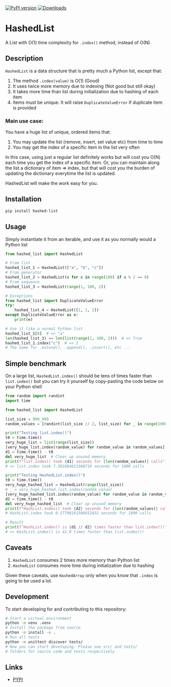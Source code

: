 [![PyPI version](https://badge.fury.io/py/hashed-list.svg)](https://badge.fury.io/py/hashed-list)
[![Downloads](https://pepy.tech/badge/hashed-list/week)](https://pepy.tech/project/hashed-list)

# HashedList
A List with O(1) time complexity for `.index()` method, instead of O(N).

## Description

`HashedList` is a data structure that is pretty much a Python list, except that:
1. The method `.index(value)` is O(1) (Good)
2. It uses twice more memory due to indexing (Not good but still okay)
3. It takes more time than list during initialization due to hashing of each item
4. Items must be unique. It will raise `DuplicateValueError` if
   duplicate item is provided

### Main use case:
You have a huge list of unique, ordered items that:
1. You may update the list (remove, insert, set value etc) from
   time to time
2. You may get the index of a specific item in the list very often

In this case, using just a regular list definitely works but will cost
you O(N) each time you get the index of a specific item. Or, you can
maintain along the list a dictionary of item => index, but that will cost
you the burden of updating the dictionary everytime the list is updated.

HashedList will make the work easy for you.

## Installation
```bash
pip install hashed-list
```

## Usage

Simply instantiate it from an iterable, and use it as you normally would a Python list
```python
from hashed_list import HashedList

# From list
hashed_list_1 = HashedList(["a", "b", "c"])
# From generator
hashed_list_2 = HashedList(x for x in range(100) if x % 2 == 0)
# From sequence
hashed_list_3 = HashedList(range(1, 100, 2))

# Exceptions
from hashed_list import DuplicateValueError
try:
    hashed_list_4 = HashedList([1, 1, 2])
except DuplicateValueError as e:
    print(e)

# Use it like a normal Python list
hashed_list_1[0]  # => "a"
len(hashed_list_3) == len(list(range(1, 100, 2)))  # => True
hashed_list_1.index("c")  # => 2
# The same for .extend(), .append(), .insert(), etc ...
```

## Simple benchmark
On a large list, `HashedList.index()` should be tens of times faster 
than `list.index()` but you can try it yourself by copy-pasting the code below on 
your Python shell

```python
from random import randint
import time

from hashed_list import HashedList

list_size = 999_999
random_values = [randint(list_size // 2, list_size) for _ in range(1000)]

print("Testing list.index()")
t0 = time.time()
very_huge_list = list(range(list_size))
[very_huge_list.index(random_value) for random_value in random_values]
d1 = time.time() - t0
del very_huge_list  # Clear up unused memory
print(f"list.index() took {d1} seconds for {len(random_values)} calls")
# => list.index took 7.381884813308716 seconds for 1000 calls

print("Testing HashedList.index()")
t0 = time.time()
very_huge_hashed_list = HashedList(range(list_size))
# _ = very_huge_hashed_list.index(random_value)
[very_huge_hashed_list.index(random_value) for random_value in random_values]
d2 = time.time() - t0
del very_huge_hashed_list  # Clear up unused memory
print(f"HashList.index() took {d2} seconds for {len(random_values)} calls")
# HashList.index took 0.17798161506652832 seconds for 1000 calls

# Result
print(f"HashList.index() is {d1 // d2} times faster than list.index()!")
# => HashList.index() is 41.0 times faster than list.index()!
```

## Caveats
1. `HashedList` consumes 2 times more memory than Python list
2. `HashedList` consumes more time during initialization due to hashing

Given these caveats, use `HashedArray` only when you know that `.index` is going to be used a lot.

## Development
To start developing for and contributing to this repository:
```bash
# Start a virtual environment
python -m venv .venv
# Install the package from source
python -m install -e .
# Run all tests
python -m unittest discover tests/
# Now you can start developing. Please see src/ and tests/ 
# folders for source code and tests respectively
```

## Links
* [PYPI](https://pypi.org/project/hashed-list/)
